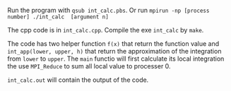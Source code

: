 Run the program with `qsub int_calc.pbs`. Or run `mpirun -np [process number] ./int_calc  [argument n]`

The cpp code is in `int_calc.cpp`. Compile the exe `int_calc` by `make`.

The code has two helper function `f(x)` that return the function value and `int_app(lower, upper, h)` that return the approximation of the integration from `lower` to `upper`. The `main` functio will first calculate its local integration the use `MPI_Reduce` to sum all local value to processer 0.

`int_calc.out` will contain the output of the code.
